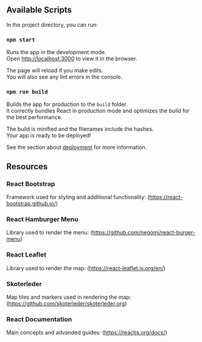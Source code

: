 ## Available Scripts

In the project directory, you can run:

### `npm start`

Runs the app in the development mode.<br>
Open [http://localhost:3000](http://localhost:3000) to view it in the browser.

The page will reload if you make edits.<br>
You will also see any lint errors in the console.

### `npm run build`

Builds the app for production to the `build` folder.<br>
It correctly bundles React in production mode and optimizes the build for the best performance.

The build is minified and the filenames include the hashes.<br>
Your app is ready to be deployed!

See the section about [deployment](https://facebook.github.io/create-react-app/docs/deployment) for more information.

## Resources

### React Bootstrap

Framework used for styling and additional functionality: 
(https://react-bootstrap.github.io/)

### React Hamburger Menu

Library used to render the menu: 
(https://github.com/negomi/react-burger-menu)

### React Leaflet

Library used to render the map: 
(https://react-leaflet.js.org/en/)

### Skoterleder

Map tiles and markers used in rendering the map: 
(https://github.com/skoterleder/skoterleder.org)

### React Documentation

Main concepts and advanded guides: 
(https://reactjs.org/docs/)